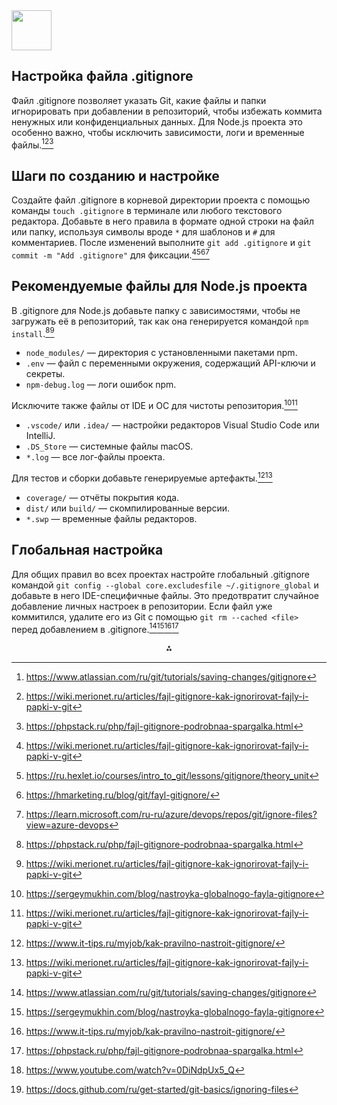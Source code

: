 <img src="https://r2cdn.perplexity.ai/pplx-full-logo-primary-dark%402x.png" style="height:64px;margin-right:32px"/>

## Настройка файла .gitignore

Файл .gitignore позволяет указать Git, какие файлы и папки игнорировать при добавлении в репозиторий, чтобы избежать коммита ненужных или конфиденциальных данных. Для Node.js проекта это особенно важно, чтобы исключить зависимости, логи и временные файлы.[^1][^2][^8]

## Шаги по созданию и настройке

Создайте файл .gitignore в корневой директории проекта с помощью команды `touch .gitignore` в терминале или любого текстового редактора. Добавьте в него правила в формате одной строки на файл или папку, используя символы вроде `*` для шаблонов и `#` для комментариев. После изменений выполните `git add .gitignore` и `git commit -m "Add .gitignore"` для фиксации.[^2][^4][^5][^9]

## Рекомендуемые файлы для Node.js проекта

В .gitignore для Node.js добавьте папку с зависимостями, чтобы не загружать её в репозиторий, так как она генерируется командой `npm install`.[^8][^2]

- `node_modules/` — директория с установленными пакетами npm.
- `.env` — файл с переменными окружения, содержащий API-ключи и секреты.
- `npm-debug.log` — логи ошибок npm.

Исключите также файлы от IDE и ОС для чистоты репозитория.[^6][^2]

- `.vscode/` или `.idea/` — настройки редакторов Visual Studio Code или IntelliJ.
- `.DS_Store` — системные файлы macOS.
- `*.log` — все лог-файлы проекта.

Для тестов и сборки добавьте генерируемые артефакты.[^7][^2]

- `coverage/` — отчёты покрытия кода.
- `dist/` или `build/` — скомпилированные версии.
- `*.swp` — временные файлы редакторов.


## Глобальная настройка

Для общих правил во всех проектах настройте глобальный .gitignore командой `git config --global core.excludesfile ~/.gitignore_global` и добавьте в него IDE-специфичные файлы. Это предотвратит случайное добавление личных настроек в репозитории. Если файл уже коммитился, удалите его из Git с помощью `git rm --cached <file>` перед добавлением в .gitignore.[^1][^6][^7][^8]
<span style="display:none">[^10][^3]</span>

<div align="center">⁂</div>

[^1]: https://www.atlassian.com/ru/git/tutorials/saving-changes/gitignore

[^2]: https://wiki.merionet.ru/articles/fajl-gitignore-kak-ignorirovat-fajly-i-papki-v-git

[^3]: https://docs.github.com/ru/get-started/git-basics/ignoring-files

[^4]: https://ru.hexlet.io/courses/intro_to_git/lessons/gitignore/theory_unit

[^5]: https://hmarketing.ru/blog/git/fayl-gitignore/

[^6]: https://sergeymukhin.com/blog/nastroyka-globalnogo-fayla-gitignore

[^7]: https://www.it-tips.ru/myjob/kak-pravilno-nastroit-gitignore/

[^8]: https://phpstack.ru/php/fajl-gitignore-podrobnaa-spargalka.html

[^9]: https://learn.microsoft.com/ru-ru/azure/devops/repos/git/ignore-files?view=azure-devops

[^10]: https://www.youtube.com/watch?v=0DiNdpUx5_Q

